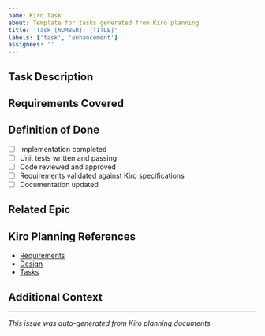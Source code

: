 ```yaml
---
name: Kiro Task
about: Template for tasks generated from Kiro planning
title: 'Task [NUMBER]: [TITLE]'
labels: ['task', 'enhancement']
assignees: ''
---
```


## Task Description
<!-- Detailed description of the task from Kiro tasks.md -->

## Requirements Covered
<!-- List the requirement IDs this task addresses from Kiro requirements.md -->

## Definition of Done
- [ ] Implementation completed
- [ ] Unit tests written and passing
- [ ] Code reviewed and approved
- [ ] Requirements validated against Kiro specifications
- [ ] Documentation updated

## Related Epic
<!-- This will be automatically filled: Part of epic #[EPIC_NUMBER] -->

## Kiro Planning References
- [Requirements](.kiro/specs/file-action-bar/requirements.md)
- [Design](.kiro/specs/file-action-bar/design.md)
- [Tasks](.kiro/specs/file-action-bar/tasks.md)

## Additional Context
<!-- Any additional context or notes specific to this task -->

---
*This issue was auto-generated from Kiro planning documents*
